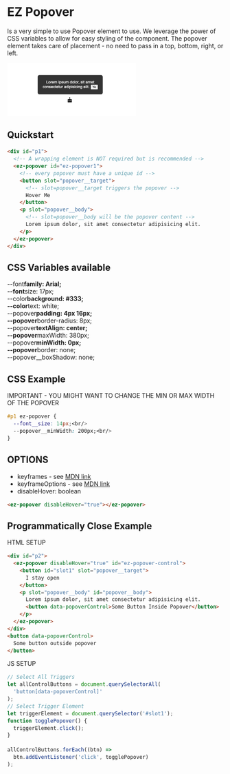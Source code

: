 # EZ Popover

Is a very simple to use Popover element to use. We leverage the power of CSS variables to allow for easy styling of the component. The popover element takes care of placement - no need to pass in a top, bottom, right, or left.

<img width="300px" src="./screenshot.png"></img>

## Quickstart

```html
<div id="p1">
  <!-- A wrapping element is NOT required but is recommended -->
  <ez-popover id="ez-popover1">
    <!-- every popover must have a unique id -->
    <button slot="popover__target">
      <!-- slot=popover__target triggers the popover -->
      Hover Me
    </button>
    <p slot="popover__body">
      <!-- slot=popover__body will be the popover content -->
      Lorem ipsum dolor, sit amet consectetur adipisicing elit.
    </p>
  </ez-popover>
</div>
```

## CSS Variables available

--font**family: Arial; <br/>
--font**size: 17px;<br/>
--color**background: #333;<br/>
--color**text: white;<br/>
--popover**padding: 4px 16px;<br/>
--popover**border-radius: 8px;<br/>
--popover**textAlign: center;<br/>
--popover**maxWidth: 380px;<br/>
--popover**minWidth: 0px;<br/>
--popover**border: none;<br/>
--popover\_\_boxShadow: none;<br/>

## CSS Example

IMPORTANT - YOU MIGHT WANT TO CHANGE THE MIN OR MAX WIDTH OF THE POPOVER

```css
#p1 ez-popover {
  --font__size: 14px;<br/>
  --popover__minWidth: 200px;<br/>
}
```

## OPTIONS

  <ul>
    <li>keyframes - see <a href="https://developer.mozilla.org/en-US/docs/Web/API/Web_Animations_API/Keyframe_Formats">MDN link</a></li>
    <li>keyframeOptions - see <a href="https://developer.mozilla.org/en-US/docs/Web/API/Web_Animations_API/Keyframe_Formats">MDN link</a></li>
    <li>disableHover: boolean </li>    
  </ul>

```html
<ez-popover disableHover="true"></ez-popover>
```

## Programmatically Close Example

HTML SETUP

```html
<div id="p2">
  <ez-popover disableHover="true" id="ez-popover-control">
    <button id="slot1" slot="popover__target">
      I stay open
    </button>
    <p slot="popover__body" id="popover__body">
      Lorem ipsum dolor, sit amet consectetur adipisicing elit.
      <button data-popoverControl>Some Button Inside Popover</button>
    </p>
  </ez-popover>
</div>
<button data-popoverControl>
  Some button outside popover
</button>
```

JS SETUP

```js
// Select All Triggers
let allControlButtons = document.querySelectorAll(
  'button[data-popoverControl]'
);
// Select Trigger Element
let triggerElement = document.querySelector('#slot1');
function togglePopover() {
  triggerElement.click();
}

allControlButtons.forEach((btn) =>
  btn.addEventListener('click', togglePopover)
);
```
